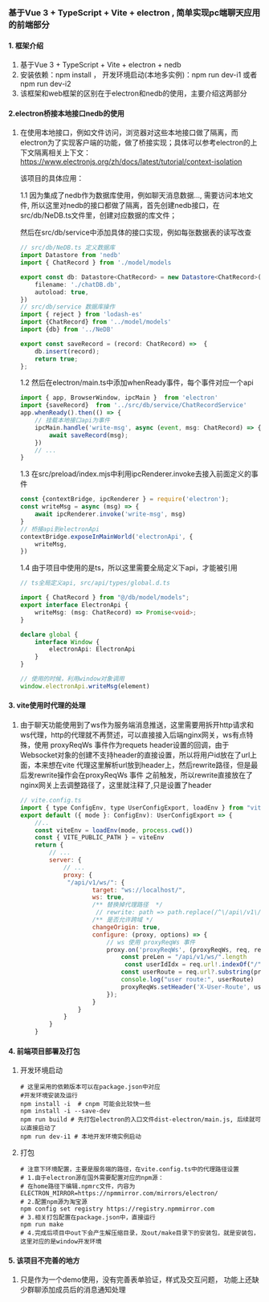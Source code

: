 ### 基于Vue 3 + TypeScript + Vite + electron , 简单实现pc端聊天应用的前端部分

#### 1. 框架介绍

1. 基于Vue 3 + TypeScript + Vite + electron + nedb 
2. 安装依赖：npm install ， 开发环境启动(本地多实例)：npm run dev-i1 或者 npm run dev-i2
3. 该框架和web框架的区别在于electron和nedb的使用，主要介绍这两部分

#### 2.electron桥接本地接口nedb的使用

 1. 在使用本地接口，例如文件访问，浏览器对这些本地接口做了隔离，而electron为了实现客户端的功能，做了桥接实现；具体可以参考electron的上下文隔离相关上下文：https://www.electronjs.org/zh/docs/latest/tutorial/context-isolation

    该项目的具体应用：

    1.1 因为集成了nedb作为数据库使用，例如聊天消息数据..., 需要访问本地文件, 所以这里对nedb的接口都做了隔离，首先创建nedb接口，在src/db/NeDB.ts文件里，创建对应数据的库文件；

    然后在src/db/service中添加具体的接口实现，例如每张数据表的读写改查

    ``` typescript
    // src/db/NeDB.ts 定义数据库
    import Datastore from 'nedb'
    import { ChatRecord } from './model/models
    
    export const db: Datastore<ChatRecord> = new Datastore<ChatRecord>({
        filename: './chatDB.db',
        autoload: true,
    })
    // src/db/service 数据库操作
    import { reject } from 'lodash-es'
    import {ChatRecord} from '../model/models'
    import {db} from '../NeDB'
    
    export const saveRecord = (record: ChatRecord) =>  {
        db.insert(record);
        return true;
    };
    ```

    

    1.2 然后在electron/main.ts中添加whenReady事件，每个事件对应一个api

    ```typescript
    import { app, BrowserWindow, ipcMain }  from 'electron'
    import {saveRecord}  from '../src/db/service/ChatRecordService'
    app.whenReady().then(() => {
        // 挂载本地接口api为事件
    	ipcMain.handle('write-msg', async (event, msg: ChatRecord) => {
            await saveRecord(msg);
        })
        // ...
    }
    ```

    

    1.3 在src/preload/index.mjs中利用ipcRenderer.invoke去接入前面定义的事件

    ```typescript
    const {contextBridge, ipcRenderer } = require('electron');
    const writeMsg = async (msg) => {
    	await ipcRenderer.invoke('write-msg', msg)
    }
    // 桥接api到electronApi
    contextBridge.exposeInMainWorld('electronApi', {
    	writeMsg,
    })
    ```

    

    1.4 由于项目中使用的是ts，所以这里需要全局定义下api，才能被引用

    ```typescript
    // ts全局定义api, src/api/types/global.d.ts
    
    import { ChatRecord } from "@/db/model/models";
    export interface ElectronApi {
        writeMsg: (msg: ChatRecord) => Promise<void>;
    }
    
    declare global {
        interface Window {
            electronApi: ElectronApi
        }
    }
    
    // 使用的时候，利用window对象调用
    window.electronApi.writeMsg(element)
    ```



#### 3. vite使用时代理的处理

1. 由于聊天功能使用到了ws作为服务端消息推送，这里需要用拆开http请求和ws代理，http的代理就不再赘述，可以直接接入后端nginx网关，ws有点特殊，使用 proxyReqWs 事件作为requets header设置的回调，由于Websocket对象的创建不支持header的直接设置，所以将用户id放在了url上面，本来想在vite 代理这里解析url放到header上，然后rewrite路径，但是最后发rewrite操作会在proxyReqWs 事件 之前触发，所以rewrite直接放在了nginx网关上去调整路径了，这里就注释了,只是设置了header

   ```js
   // vite.config.ts
   import { type ConfigEnv, type UserConfigExport, loadEnv } from "vite"
   export default ({ mode }: ConfigEnv): UserConfigExport => {
       //..
       const viteEnv = loadEnv(mode, process.cwd())
       const { VITE_PUBLIC_PATH } = viteEnv
       return {
           // ... 
           server: {
               // ...
               proxy: {
               	"/api/v1/ws/": {
                       target: "ws://localhost/",
                       ws: true,
                       /** 替换掉代理路径  */
             			// rewrite: path => path.replace(/^\/api\/v1\/ws\/\d+\//, '/'),
                       /** 是否允许跨域 */
                       changeOrigin: true,
                       configure: (proxy, options) => {
                           // ws 使用 proxyReqWs 事件
                           proxy.on('proxyReqWs', (proxyReqWs, req, res) => {
                               const preLen = "/api/v1/ws/".length
                 				const userIdIdx = req.url!.indexOf("/", preLen)
                               const userRoute = req.url?.substring(preLen, userIdIdx) || '';
                               console.log("user route:", userRoute)
                               proxyReqWs.setHeader('X-User-Route', userRoute);
                           });
                       }
                   }
               }
           }
       }
   ```

   

#### 4. 前端项目部署及打包

1. 开发环境启动

   ```shell
   # 这里采用的依赖版本可以在package.json中对应
   #开发环境安装及运行
   npm install -i  # cnpm 可能会比较快一些
   npm install -i --save-dev
   npm run build # 先打包electron的入口文件dist-electron/main.js, 后续就可以直接启动了
   npm run dev-i1 # 本地开发环境实例启动
   ```

2. 打包

   ```shell
   # 注意下环境配置，主要是服务端的路径，在vite.config.ts中的代理路径设置
   # 1.由于electron源在国外需要配置对应的npm源：
   # 在home路径下编辑.npmrc文件，内容为
   ELECTRON_MIRROR=https://npmmirror.com/mirrors/electron/
   # 2.配置npm源为淘宝源
   npm config set registry https://registry.npmmirror.com
   # 3.相关打包配置在package.json中，直接运行
   npm run make
   # 4.完成后项目中out下会产生解压缩目录，及out/make目录下的安装包，就是安装包，这里对应的是window开发环境
   ```

   



#### 5. 该项目不完善的地方

1. 只是作为一个demo使用，没有完善表单验证，样式及交互问题， 功能上还缺少群聊添加成员后的消息通知处理





